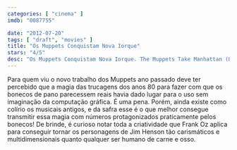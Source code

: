 ```yaml
---
categories: [ "cinema" ]
imdb: "0087755"

date: "2012-07-20"
tags: [ "draft", "movies" ]
title: "Os Muppets Conquistam Nova Iorque"
stars: "4/5"
desc: "Os Muppets Conquistam Nova Iorque. The Muppets Take Manhattan (USA, 1984). Dirigido por Frank Oz. Escrito por Tom Patchett, Jay Tarses, Frank Oz, Tom Patchett, Jay Tarses. Com Jim Henson, Frank Oz, Dave Goelz, Steve Whitmire, Richard Hunt, Jerry Nelson, Juliana Donald, Lonny Price, Louis Zorich."
---
```

Para quem viu o novo trabalho dos Muppets ano passado deve ter percebido que a magia das trucagens dos anos 80 para fazer com que os bonecos de pano parecessem reais havia dado lugar para o uso sem imaginação da computação gráfica. É uma pena. Porém, ainda existe como colírio os musicais antigos, e da safra esse é o que melhor consegue transmitir essa magia com números protagonizados praticamente pelos bonecos! De brinde, é curioso notar toda a criatividade que Frank Oz aplica para conseguir tornar os personagens de Jim Henson tão carismáticos e multidimensionais quanto qualquer ser humano de carne e osso.

